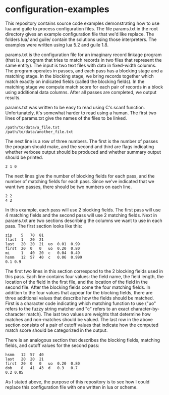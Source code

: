 configuration-examples
======================

This repository contains source code examples demonstrating how to use lua and guile to process configuration files. The file params.txt in the root directory gives an example configuration file that we'd like replace. The folders lua/ and guile/ contain the solutions using those interpreters. The examples were written using lua 5.2 and guile 1.8.

params.txt is the configuration file for an imaginary record linkage program (that is, a program that tries to match records in two files that represent the same entity). The input is two text files with data in fixed-width columns. The program operates in passes, and each pass has a blocking stage and a matching stage. In the blocking stage, we bring records together which match exactly on indicated fields (called the blocking fields). In the matching stage we compute match score for each pair of records in a block using additional data columns. After all passes are completed, we output results.

params.txt was written to be easy to read using C's scanf function. Unfortunately, it's somewhat harder to read using a human. The first two lines of params.txt give the names of the files to be linked.

    /path/to/data/a_file.txt
    /path/to/data/another_file.txt

The next line is a row of three numbers. The first is the number of passes the program should make, and the second and third are flags indicating whether verbose output should be produced and whether summary output should be printed.

    2 1 0

The next lines give the number of blocking fields for each pass, and the number of matching fields for each pass. Since we've indicated that we want two passes, there should be two numbers on each line.

    2 2
    4 2

In this example, each pass will use 2 blocking fields. The first pass will use 4 matching fields and the second pass will use 2 matching fields. Next in params.txt are two sections describing the columns we want to use in each pass. The first section looks like this:

    zip    5   70  81
    flast  1   20  21
    last   20  20  21  uo  0.01  0.99
    first  20  0   0   uo  0.20  0.80
    mi     1   40  20  c   0.04  0.49
    hsnm   12  57  40  c   0.06  0.999
    0.1 0.9

The first two lines in this section correspond to the 2 blocking fields used in this pass. Each line contains four values: the field name, the field length, the location of the field in the first file, and the location of the field in the second file. After the blocking fields come the four matching fields. In addition to the four values that appear for the blocking fields, there are three additional values that describe how the fields should be matched. First is a character code indicating which matching function to use ("uo" refers to the fuzzy string matcher and "c" refers to an exact character-by-character match). The last two values are weights that determine how matches and non-matches should be valued. The last row in the above section consists of a pair of cutoff values that indicate how the computed match score should be categorized in the output.

There is an analogous section that describes the blocking fields, matching fields, and cutoff values for the second pass:

    hsnm   12  57  40
    last   20  20  21
    first  20  0   0   uo  0.20  0.80
    dob    8   41  43  d   0.3   0.7
    0.2 0.85

As I stated above, the purpose of this repository is to see how I could replace this configuration file with one written in lua or scheme.
